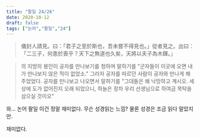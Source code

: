 ```yaml
---
title: "팔일 24/26"
date: 2020-10-12
draft: false
tags: ["논어","팔일","24"]
---
```


> 儀封人請見。曰：「君子之至於斯也，吾未嘗不得見也。」從者見之。出曰：「二三子，何患於喪乎？天下之無道也久矣，天將以夫子為木鐸。」

> 의 지방의 봉인이 공자를 만나보기를 청하며 말하기를
> "군자들이 이곳에 오면 내가 만나보지 않은 적이 없었소."
> 그러자 공자를 따르던 사람이 공자와 만나게 해주었었다.
> 공자를 만나보고 나오면서 말하기를
> "그대들은 왜 낙망하고 계시오. 세상에 도가 없어진지 오래 되었으니,
> 하늘은 장차 우리 선생님으로 하여금 목탁을 삼으실 것이오"

와... 논어 팔일 이건 정말 재미없다.
무슨 성경읽는 느낌? 물론 성경은 조금 읽다 말았지만.

재미없다.
